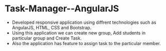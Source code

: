 # Task-Manager--AngularJS
* Developed responsive application using diffrent technologies such as AngularJS, HTML, CSS and Bootstrap.
* Using this application we can create new group, Add students in particular group and Create Task.
* Also the application has feature to assign task to the particular member.
